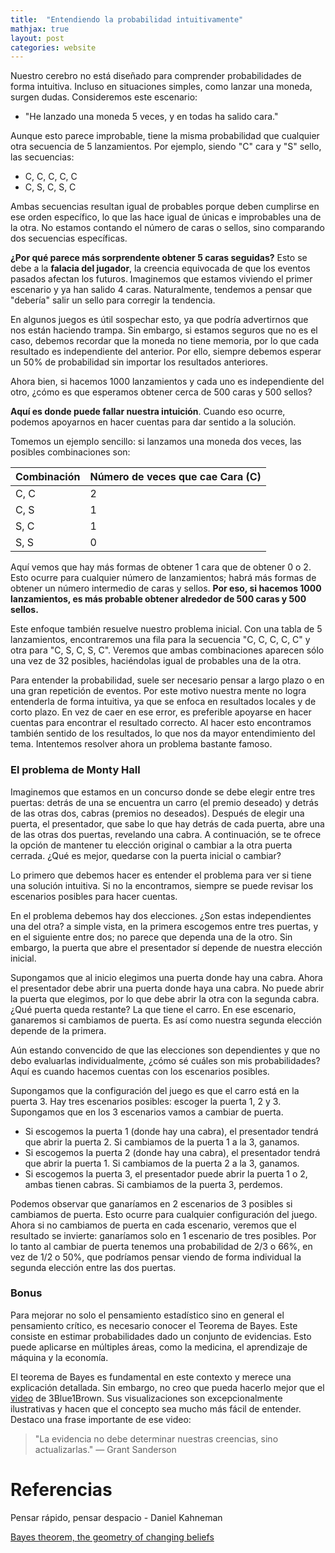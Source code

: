 ```yaml
---
title:  "Entendiendo la probabilidad intuitivamente"
mathjax: true
layout: post
categories: website
---
```


Nuestro cerebro no está diseñado para comprender probabilidades de forma intuitiva. Incluso en situaciones simples, como lanzar una moneda, surgen dudas. Consideremos este escenario:

- "He lanzado una moneda 5 veces, y en todas ha salido cara."

Aunque esto parece improbable, tiene la misma probabilidad que cualquier otra secuencia de 5 lanzamientos. Por ejemplo, siendo "C" cara y "S" sello, las secuencias:

- C, C, C, C, C
- C, S, C, S, C

Ambas secuencias resultan igual de probables porque deben cumplirse en ese orden específico, lo que las hace igual de únicas e improbables una de la otra. No estamos contando el número de caras o sellos, sino comparando dos secuencias específicas.

**¿Por qué parece más sorprendente obtener 5 caras seguidas?** Esto se debe a la **falacia del jugador**, la creencia equivocada de que los eventos pasados afectan los futuros. Imaginemos que estamos viviendo el primer escenario y ya han salido 4 caras. Naturalmente, tendemos a pensar que "debería" salir un sello para corregir la tendencia.

En algunos juegos es útil sospechar esto, ya que podría advertirnos que nos están haciendo trampa. Sin embargo, si estamos seguros que no es el caso, debemos recordar que la moneda no tiene memoria, por lo que cada resultado es independiente del anterior. Por ello, siempre debemos esperar un 50% de probabilidad sin importar los resultados anteriores.

Ahora bien, si hacemos 1000 lanzamientos y cada uno es independiente del otro, ¿cómo es que esperamos obtener cerca de 500 caras y 500 sellos?

**Aquí es donde puede fallar nuestra intuición**. Cuando eso ocurre, podemos apoyarnos en hacer cuentas para dar sentido a la solución. 

Tomemos un ejemplo sencillo: si lanzamos una moneda dos veces, las posibles combinaciones son:

| Combinación | Número de veces que cae Cara (C) |
| ----------- | -------------------------------- |
| C, C        | 2                                |
| C, S        | 1                                |
| S, C        | 1                                |
| S, S        | 0                                |

Aquí vemos que hay más formas de obtener 1 cara que de obtener 0 o 2. Esto ocurre para cualquier número de lanzamientos; habrá más formas de obtener un número intermedio de caras y sellos. **Por eso, si hacemos 1000 lanzamientos, es más probable obtener alrededor de 500 caras y 500 sellos.**

Este enfoque también resuelve nuestro problema inicial. Con una tabla de 5 lanzamientos, encontraremos una fila para la secuencia "C, C, C, C, C" y otra para "C, S, C, S, C". Veremos que ambas combinaciones aparecen sólo una vez de 32 posibles, haciéndolas igual de probables una de la otra.

Para entender la probabilidad, suele ser necesario pensar a largo plazo o en una gran repetición de eventos. Por este motivo nuestra mente no logra entenderla de forma intuitiva, ya que se enfoca en resultados locales y de corto plazo. En vez de caer en ese error, es preferible apoyarse en hacer cuentas para encontrar el resultado correcto. Al hacer esto encontramos también sentido de los resultados, lo que nos da mayor entendimiento del tema. Intentemos resolver ahora un problema bastante famoso.

### El problema de Monty Hall

Imaginemos que estamos en un concurso donde se debe elegir entre tres puertas: detrás de una se encuentra un carro (el premio deseado) y detrás de las otras dos, cabras (premios no deseados). Después de elegir una puerta, el presentador, que sabe lo que hay detrás de cada puerta, abre una de las otras dos puertas, revelando una cabra. A continuación, se te ofrece la opción de mantener tu elección original o cambiar a la otra puerta cerrada. ¿Qué es mejor, quedarse con la puerta inicial o cambiar?

Lo primero que debemos hacer es entender el problema para ver si tiene una solución intuitiva. Si no la encontramos, siempre se puede revisar los escenarios posibles para hacer cuentas.

En el problema debemos hay dos elecciones. ¿Son estas independientes una del otra? a simple vista, en la primera escogemos entre tres puertas, y en el siguiente entre dos; no parece que dependa una de la otro. Sin embargo, la puerta que abre el presentador sí depende de nuestra elección inicial.

Supongamos que al inicio elegimos una puerta donde hay una cabra. Ahora el presentador debe abrir una puerta donde haya una cabra. No puede abrir la puerta que elegimos, por lo que debe abrir la otra con la segunda cabra. ¿Qué puerta queda restante? La que tiene el carro. En ese escenario, ganaremos si cambiamos de puerta. Es así como nuestra segunda elección depende de la primera.

Aún estando convencido de que las elecciones son dependientes y que no debo evaluarlas individualmente, ¿cómo sé cuáles son mis probabilidades? Aquí es cuando hacemos cuentas con los escenarios posibles.

Supongamos que la configuración del juego es que el carro está en la puerta 3. Hay tres escenarios posibles: escoger la puerta 1, 2 y 3. Supongamos que en los 3 escenarios vamos a cambiar de puerta.

- Si escogemos la puerta 1 (donde hay una cabra), el presentador tendrá que abrir la puerta 2. Si cambiamos de la puerta 1 a la 3, ganamos.
- Si escogemos la puerta 2 (donde hay una cabra), el presentador tendrá que abrir la puerta 1. Si cambiamos de la puerta 2 a la 3, ganamos.
- Si escogemos la puerta 3, el presentador puede abrir la puerta 1 o 2, ambas tienen cabras. Si cambiamos de la puerta 3, perdemos.

Podemos observar que ganaríamos en 2 escenarios de 3 posibles si cambiamos de puerta. Esto ocurre para cualquier configuración del juego. Ahora si no cambiamos de puerta en cada escenario, veremos que el resultado se invierte: ganaríamos solo en 1 escenario de tres posibles. Por lo tanto al cambiar de puerta tenemos una probabilidad de 2/3 o 66%, en vez de 1/2 o 50%, que podríamos pensar viendo de forma individual la segunda elección entre las dos puertas.


### Bonus

Para mejorar no solo el pensamiento estadístico sino en general el pensamiento crítico, es necesario conocer el Teorema de Bayes. Este consiste en estimar probabilidades dado un conjunto de evidencias. Esto puede aplicarse en múltiples áreas, como la medicina, el aprendizaje de máquina y la economía.

El teorema de Bayes es fundamental en este contexto y merece una explicación detallada. Sin embargo, no creo que pueda hacerlo mejor que el [video](https://www.youtube.com/watch?v=HZGCoVF3YvM) de 3Blue1Brown. Sus visualizaciones son excepcionalmente ilustrativas y hacen que el concepto sea mucho más fácil de entender. Destaco una frase importante de ese video:

> "La evidencia no debe determinar nuestras creencias, sino actualizarlas."
> — Grant Sanderson

# Referencias

Pensar rápido, pensar despacio - Daniel Kahneman

[Bayes theorem, the geometry of changing beliefs](https://www.youtube.com/watch?v=HZGCoVF3YvM)
